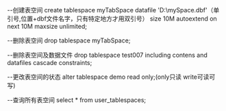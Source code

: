 --创建表空间
create tablespace  myTabSpace
datafile  'D:\mySpace.dbf'（单引号,位置+dbf文件名字，只有特定地方才用双引号）
size 10M
autoextend on next  10M maxsize unlimited;

--删除表空间
drop tablespace  myTabSpace;

--删除表空间及数据文件
drop tablespace test007 including contens and datafiles cascade constraints;

--更改表空间的状态
alter tablespace demo read only;(only只读 write可读可写)

--查询所有表空间
select * from user_tablespaces;